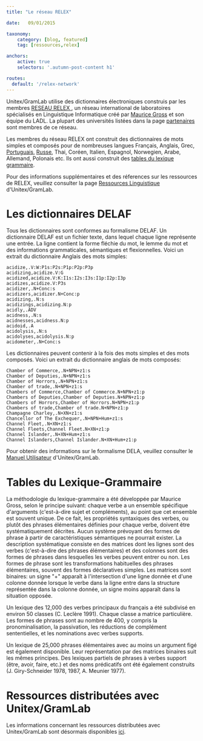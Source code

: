 ```yaml
---
title: "Le réseau RELEX"

date:   09/01/2015

taxonomy:
    category: [blog, featured]
    tag: [ressources,relex]

anchors:
    active: true
    selectors: '.autumn-post-content h1'

routes:
  default: '/relex-network'    
---
```


Unitex/GramLab utilise des dictionnaires électroniques construis par les membres [RESEAU RELEX ](http://infolingu.univ-mlv.fr/english/Relex/Relex.html?target=_blank), un réseau international de laboratoires spécialisés en Linguistique Informatique créé par <a target="_blank" href="https://en.wikipedia.org/wiki/Maurice_Gross">Maurice Gross</a> et son équipe du LADL. La plupart des universités listées dans la page [partenaires](../unitexgramlab-partners) sont membres de ce réseau.

Les membres du réseau RELEX ont construit des dictionnaires de mots simples et composés pour de nombreuses langues Français, Anglais, Grec, [Portuguais](http://label.ist.utl.pt/en/index.html), [Russe](http://www.cis.uni-muenchen.de), Thai, Coréen, Italien, Espagnol, Norwegien, Arabe, Allemand, Polonais etc. Ils ont aussi construit des [tables du lexique grammaire](#lexicon-grammar-tables).

Pour des informations supplémentaires et des réferences sur les ressources de RELEX, veuillez consulter la page [Ressources Linguistique](/language-resources) d'Unitex/GramLab.

# Les dictionnaires DELAF

Tous les dictionnaires sont conformes au formalisme DELAF. Un dictionnaire DELAF est un fichier texte, dans lequel chaque ligne  représente une entrée. La ligne contient la forme fléchie du mot, le lemme du mot et des informations grammaticales, sémantiques et flexionnelles. Voici un extrait du dictionnaire Anglais des mots simples:

    acidize,.V:W:P1s:P2s:P1p:P2p:P3p
    acidizing,acidize.V:G
    acidized,acidize.V:K:I1s:I2s:I3s:I1p:I2p:I3p
    acidizes,acidize.V:P3s
    acidizer,.N+Conc:s
    acidizers,acidizer.N+Conc:p
    acidizing,.N:s
    acidizings,acidizing.N:p
    acidly,.ADV
    acidness,.N:s
    acidnesses,acidness.N:p
    acidoid,.A
    acidolysis,.N:s
    acidolyses,acidolysis.N:p
    acidometer,.N+Conc:s 

Les dictionnaires peuvent contenir à la fois des mots simples et des mots composés. Voici un extrait du dictionnaire anglais de mots composés:

    Chamber of Commerce,.N+NPN+z1:s
    Chamber of Deputies,.N+NPN+z1:s
    Chamber of Horrors,.N+NPN+z1:s
    Chamber of trade,.N+NPN+z1:s
    Chambers of Commerce,Chamber of Commerce.N+NPN+z1:p
    Chambers of Deputies,Chamber of Deputies.N+NPN+z1:p
    Chambers of Horrors,Chamber of Horrors.N+NPN+z1:p
    Chambers of trade,Chamber of trade.N+NPN+z1:p
    Champagne Charley,.N+XN+z1:s
    Chancellor of The Exchequer,.N+NPN+Hum+z1:s
    Channel Fleet,.N+XN+z1:s
    Channel Fleets,Channel Fleet.N+XN+z1:p
    Channel Islander,.N+XN+Hum+z1:s
    Channel Islanders,Channel Islander.N+XN+Hum+z1:p

Pour obtenir des informations sur le formalisme DELA, veuillez consulter le [Manuel Utilisateur](http://releases.unitexgramlab.org/latest-stable/man) d'Unitex/GramLab.

# Tables du Lexique-Grammaire

La méthodologie du lexique-grammaire a été développée par Maurice Gross, selon le principe suivant: chaque verbe a un ensemble spécifique d'arguments (c'est-à-dire sujet et compléments), au point que cet ensemble est souvent unique. De ce fait, les propriétés syntaxiques des verbes, ou plutôt des phrases élémentaires définies pour chaque verbe, doivent être systématiquement décrites. Aucun système prévoyant des formes de phrase à partir de caractéristiques sémantiques ne pourrait exister. La description systématique consiste en des matrices dont les lignes sont des verbes (c'est-à-dire des phrases élémentaires) et des colonnes sont des formes de phrases dans lesquelles les verbes peuvent entrer ou non. Les formes de phrase sont les transformations habituelles des phrases élémentaires, souvent des formes déclaratives simples. Les matrices sont binaires: un signe "+" apparaît à l'intersection d'une ligne donnée et d'une colonne donnée lorsque le verbe dans la ligne entre dans la structure représentée dans la colonne donnée, un signe moins apparaît dans la situation opposée.

Un lexique des 12,000 des verbes principaux du français a été subdivisé en environ 50 classes (C. Leclère 1991). Chaque classe a matrice particulière. Les formes de phrases sont au nombre de 400, y compris la pronominalisation, la passivation, les réductions de complément sententielles, et les nominations avec verbes supports.

Un lexique de 25,000 phrases élémentaires avec au moins un argument figé est également disponible. Leur représentation par des matrices binaires suit les mêmes principes. Des lexiques partiels de phrases à verbes support (être, avoir, faire, etc.) et des noms prédicatifs ont été également construits (J. Giry-Schneider 1978, 1987, A. Meunier 1977). 

# Ressources distributées avec Unitex/GramLab

Les informations concernant les ressources distributées avec Unitex/GramLab sont désormais disponibles [ici](../language-resources).
